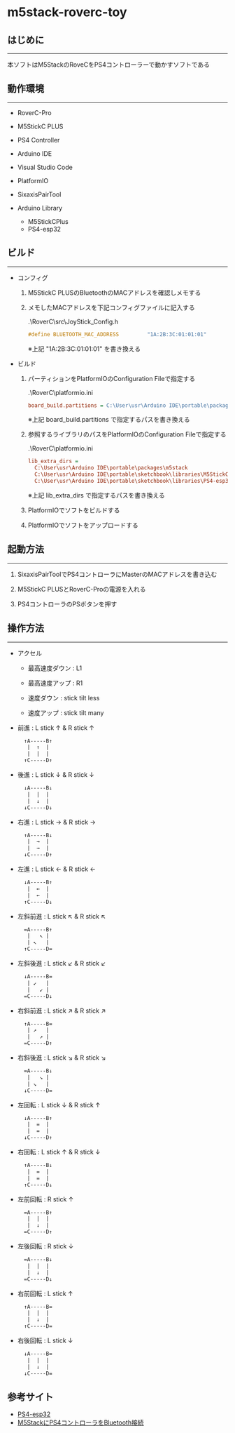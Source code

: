 # m5stack-roverc-toy

## はじめに

---

本ソフトはM5StackのRoveCをPS4コントローラーで動かすソフトである

## 動作環境

---

- RoverC-Pro
- M5StickC PLUS
- PS4 Controller
- Arduino IDE
- Visual Studio Code
- PlatformIO
- SixaxisPairTool

- Arduino Library
  - M5StickCPlus
  - PS4-esp32

## ビルド

---

- コンフィグ

  1. M5StickC PLUSのBluetoothのMACアドレスを確認しメモする

  1. メモしたMACアドレスを下記コンフィグファイルに記入する

      .\RoverC\src\JoyStick_Config.h
      ```c++
      #define BLUETOOTH_MAC_ADDRESS			"1A:2B:3C:01:01:01"
      ```

      ※上記 "1A:2B:3C:01:01:01" を書き換える

- ビルド

  1. パーティションをPlatformIOのConfiguration Fileで指定する

      .\RoverC\platformio.ini
      ```ini
      board_build.partitions = C:\User\usr\Arduino IDE\portable\packages\m5stack\hardware\esp32\2.0.4\tools\partitions\min_spiffs.csv
      ```

      ※上記 board_build.partitions で指定するパスを書き換える  

  1. 参照するライブラリのパスをPlatformIOのConfiguration Fileで指定する

      .\RoverC\platformio.ini
      ```ini
      lib_extra_dirs = 
      	C:\User\usr\Arduino IDE\portable\packages\m5stack
      	C:\User\usr\Arduino IDE\portable\sketchbook\libraries\M5StickCPlus
      	C:\User\usr\Arduino IDE\portable\sketchbook\libraries\PS4-esp32
      ```

      ※上記 lib_extra_dirs で指定するパスを書き換える  

  1. PlatformIOでソフトをビルドする

  1. PlatformIOでソフトをアップロードする

## 起動方法

---

  1. SixaxisPairToolでPS4コントローラにMasterのMACアドレスを書き込む

  1. M5StickC PLUSとRoverC-Proの電源を入れる

  1. PS4コントローラのPSボタンを押す

## 操作方法

---

- アクセル

  - 最高速度ダウン : L1
  - 最高速度アップ : R1

  - 速度ダウン : stick tilt less
  - 速度アップ : stick tilt many

- 前進 : L stick ↑ & R stick ↑

  ```txt
    ↑A-----B↑
     |  ↑  |
     |  |  |
    ↑C-----D↑
  ```

- 後進 : L stick ↓ & R stick ↓

  ```txt
    ↓A-----B↓
     |  |  |
     |  ↓  |
    ↓C-----D↓
  ```

- 右進 : L stick → & R stick →

  ```txt
    ↑A-----B↓
     |  →  |
     |  →  |
    ↓C-----D↑
  ```

- 左進 : L stick ← & R stick ←

  ```txt
    ↓A-----B↑
     |  ←  |
     |  ←  |
    ↑C-----D↓
  ```

- 左斜前進 : L stick ↖ & R stick ↖

  ```txt
    =A-----B↑
     |   ↖ |
     | ↖   |
    ↑C-----D=
  ```

- 左斜後進 : L stick ↙ & R stick ↙

  ```txt
    ↓A-----B=
     | ↙   |
     |   ↙ |
    =C-----D↓
  ```

- 右斜前進 : L stick ↗ & R stick ↗

  ```txt
    ↑A-----B=
     | ↗   |
     |   ↗ |
    =C-----D↑
  ```

- 右斜後進 : L stick ↘ & R stick ↘

  ```txt
    =A-----B↓
     |   ↘ |
     | ↘   |
    ↓C-----D=
  ```

- 左回転 : L stick ↓ & R stick ↑

  ```txt
    ↓A-----B↑
     |  =  |
     |  =  |
    ↓C-----D↑
  ```

- 右回転 : L stick ↑ & R stick ↓

  ```txt
    ↑A-----B↓
     |  =  |
     |  =  |
    ↑C-----D↓
  ```

- 左前回転 : R stick ↑

  ```txt
    =A-----B↑
     |  |  |
     |  ↓  |
    =C-----D↑
  ```

- 左後回転 : R stick ↓

  ```txt
    =A-----B↓
     |  |  |
     |  ↓  |
    =C-----D↓
  ```

- 右前回転 : L stick ↑

  ```txt
    ↑A-----B=
     |  |  |
     |  ↓  |
    ↑C-----D=
  ```

- 右後回転 : L stick ↓

  ```txt
    ↓A-----B=
     |  |  |
     |  ↓  |
    ↓C-----D=
  ```

## 参考サイト

- [PS4-esp32](https://github.com/aed3/PS4-esp32)
- [M5StackにPS4コントローラをBluetooth接続](https://qiita.com/Geek493/items/8402ad875b88822e75ab)
